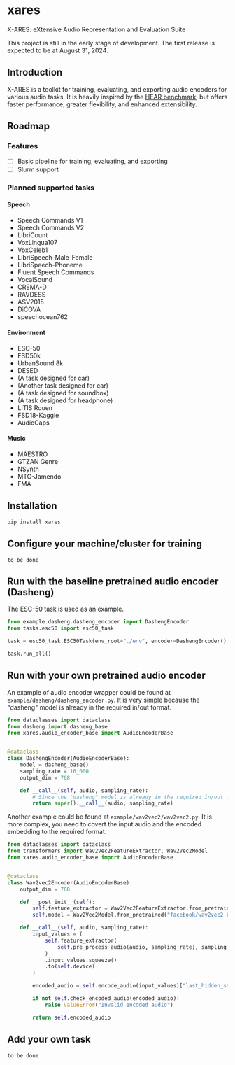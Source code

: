 # xares

X-ARES: eXtensive Audio Representation and Evaluation Suite

This project is still in the early stage of development. The first release is expected to be at August 31, 2024.

## Introduction

X-ARES is a toolkit for training, evaluating, and exporting audio encoders for various audio tasks. It is heavily inspired by the [HEAR benchmark](https://hearbenchmark.com/), but offers faster performance, greater flexibility, and enhanced extensibility.

## Roadmap

### Features

- [ ] Basic pipeline for training, evaluating, and exporting
- [ ] Slurm support

### Planned supported tasks

#### Speech

- Speech Commands V1
- Speech Commands V2
- LibriCount
- VoxLingua107
- VoxCeleb1
- LibriSpeech-Male-Female
- LibriSpeech-Phoneme
- Fluent Speech Commands
- VocalSound
- CREMA-D
- RAVDESS
- ASV2015
- DiCOVA
- speechocean762

#### Environment

- ESC-50
- FSD50k
- UrbanSound 8k
- DESED
- (A task designed for car)
- (Another task designed for car)
- (A task designed for soundbox)
- (A task designed for headphone)
- LITIS Rouen
- FSD18-Kaggle
- AudioCaps

#### Music

- MAESTRO
- GTZAN Genre
- NSynth
- MTG-Jamendo
- FMA

## Installation

```bash
pip install xares
```

## Configure your machine/cluster for training

```plain
to be done
```

## Run with the baseline pretrained audio encoder (Dasheng)

The ESC-50 task is used as an example.

```python
from example.dasheng.dasheng_encoder import DashengEncoder
from tasks.esc50 import esc50_task

task = esc50_task.ESC50Task(env_root="./env", encoder=DashengEncoder(), force_retrain_mlp=True)

task.run_all()
```

## Run with your own pretrained audio encoder

An example of audio encoder wrapper could be found at `example/dasheng/dasheng_encoder.py`. It is very simple because the "dasheng" model is already in the required in/out format.

```python
from dataclasses import dataclass
from dasheng import dasheng_base
from xares.audio_encoder_base import AudioEncoderBase


@dataclass
class DashengEncoder(AudioEncoderBase):
    model = dasheng_base()
    sampling_rate = 16_000
    output_dim = 768

    def __call__(self, audio, sampling_rate):
        # Since the "dasheng" model is already in the required in/out format, we directly use the super class method
        return super().__call__(audio, sampling_rate)
```

Another example could be found at `example/wav2vec2/wav2vec2.py`. It is more complex, you need to covert the input audio and the encoded embedding to the required format.

```python
from dataclasses import dataclass
from transformers import Wav2Vec2FeatureExtractor, Wav2Vec2Model
from xares.audio_encoder_base import AudioEncoderBase


@dataclass
class Wav2vec2Encoder(AudioEncoderBase):
    output_dim = 768

    def __post_init__(self):
        self.feature_extractor = Wav2Vec2FeatureExtractor.from_pretrained("facebook/wav2vec2-base-960h")
        self.model = Wav2Vec2Model.from_pretrained("facebook/wav2vec2-base-960h")

    def __call__(self, audio, sampling_rate):
        input_values = (
            self.feature_extractor(
                self.pre_process_audio(audio, sampling_rate), sampling_rate=self.sampling_rate, return_tensors="pt"
            )
            .input_values.squeeze()
            .to(self.device)
        )

        encoded_audio = self.encode_audio(input_values)["last_hidden_state"]

        if not self.check_encoded_audio(encoded_audio):
            raise ValueError("Invalid encoded audio")

        return self.encoded_audio
```

## Add your own task

```plain
to be done
```
